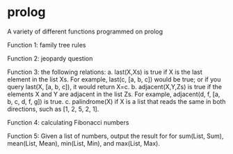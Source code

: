 # prolog
A variety of different functions programmed on prolog

Function 1: family tree rules

Function 2: jeopardy question

Function 3: the following relations: 
a. last(X,Xs) is true if X is the last element in the list Xs.  For example, last(c, [a, b, c]) would be true; or if you query last(X, [a, b, c]), it would return X=c. 
b. adjacent(X,Y,Zs) is true if the elements X and Y are adjacent in the list Zs.  For example, adjacent(d, f, [a, b, c, d, f, g]) is true. 
c. palindrome(X) if X is a list that reads the same in both directions, such as [1, 2, 5, 2, 1]. 

Function 4: calculating Fibonacci numbers

Function 5: Given a list of numbers, output the result for for sum(List, Sum), mean(List, Mean), min(List, Min), and max(List, Max).  

